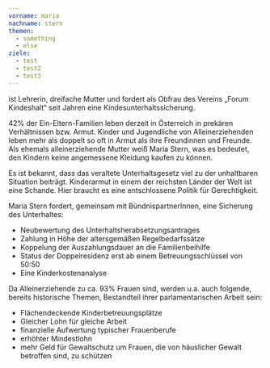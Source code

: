 ```yaml
---
vorname: maria
nachname: stern
themen:
  - something
  - else
ziele:
  - test
  - test2
  - test3
---
```


ist Lehrerin, dreifache Mutter und fordert als Obfrau des Vereins „Forum Kindeshalt“ seit Jahren eine Kindesunterhaltssicherung.

42% der Ein-Eltern-Familien leben derzeit in Österreich in prekären Verhältnissen bzw. Armut. Kinder und Jugendliche von Alleinerziehenden leben mehr als doppelt so oft in Armut als ihre Freundinnen und Freunde. Als ehemals alleinerziehende Mutter weiß Maria Stern, was es bedeutet, den Kindern keine angemessene Kleidung kaufen zu können.

Es ist bekannt, dass das veraltete Unterhaltsgesetz viel zu der unhaltbaren Situation beiträgt. Kinderarmut in einem der reichsten Länder der Welt ist eine Schande. Hier braucht es eine entschlossene Politik für Gerechtigkeit.

Maria Stern fordert, gemeinsam mit BündnispartnerInnen, eine Sicherung des Unterhaltes:

* Neubewertung des Unterhaltsherabsetzungsantrages
* Zahlung in Höhe der altersgemäßen Regelbedarfssätze
* Koppelung der Auszahlungsdauer an die Familienbeihilfe
* Status der Doppelresidenz erst ab einem Betreuungsschlüssel von 50:50
* Eine Kinderkostenanalyse

Da Alleinerziehende zu ca. 93% Frauen sind, werden u.a. auch folgende, bereits historische Themen, Bestandteil ihrer parlamentarischen Arbeit sein:

* Flächendeckende Kinderbetreuungsplätze
* Gleicher Lohn für gleiche Arbeit
* finanzielle Aufwertung typischer Frauenberufe
* erhöhter Mindestlohn
* mehr Geld für Gewaltschutz um Frauen, die von häuslicher Gewalt betroffen sind, zu schützen
